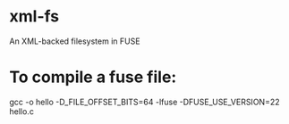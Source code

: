 xml-fs
======

An XML-backed filesystem in FUSE

To compile a fuse file:
======================
gcc -o hello -D_FILE_OFFSET_BITS=64 -lfuse -DFUSE_USE_VERSION=22 hello.c
